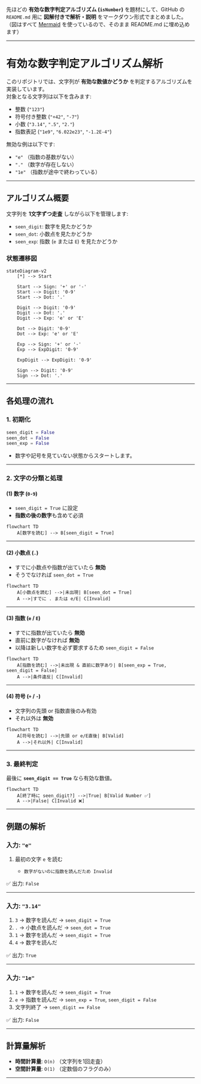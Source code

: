 <!-- markdownlint-disable MD041 -->
先ほどの **有効な数字判定アルゴリズム (`isNumber`)** を題材にして、GitHub の `README.md` 用に **図解付きで解析・説明** をマークダウン形式でまとめました。
（図はすべて [Mermaid](https://mermaid.js.org/) を使っているので、そのまま README.md に埋め込めます）

---

# 有効な数字判定アルゴリズム解析

このリポジトリでは、文字列が **有効な数値かどうか** を判定するアルゴリズムを実装しています。  
対象となる文字列は以下を含みます:

- 整数 (`"123"`)
- 符号付き整数 (`"+42"`, `"-7"`)
- 小数 (`"3.14"`, `".5"`, `"2."`)
- 指数表記 (`"1e9"`, `"6.022e23"`, `"-1.2E-4"`)

無効な例は以下です:

- `"e"` （指数の基数がない）
- `"."` （数字が存在しない）
- `"1e"` （指数が途中で終わっている）

---

## アルゴリズム概要

文字列を **1文字ずつ走査** しながら以下を管理します:

- `seen_digit`: 数字を見たかどうか  
- `seen_dot`: 小数点を見たかどうか  
- `seen_exp`: 指数 (`e` または `E`) を見たかどうか  

### 状態遷移図

```mermaid
stateDiagram-v2
    [*] --> Start

    Start --> Sign: '+' or '-'
    Start --> Digit: '0-9'
    Start --> Dot: '.'

    Digit --> Digit: '0-9'
    Digit --> Dot: '.'
    Digit --> Exp: 'e' or 'E'

    Dot --> Digit: '0-9'
    Dot --> Exp: 'e' or 'E'

    Exp --> Sign: '+' or '-'
    Exp --> ExpDigit: '0-9'

    ExpDigit --> ExpDigit: '0-9'

    Sign --> Digit: '0-9'
    Sign --> Dot: '.'
````

---

## 各処理の流れ

### 1. 初期化

```python
seen_digit = False
seen_dot = False
seen_exp = False
```

- 数字や記号を見ていない状態からスタートします。

---

### 2. 文字の分類と処理

#### (1) 数字 (`0-9`)

- `seen_digit = True` に設定
- **指数の後の数字**も含めて必須

```mermaid
flowchart TD
    A[数字を読む] --> B[seen_digit = True]
```

---

#### (2) 小数点 (`.`)

- すでに小数点や指数が出ていたら **無効**
- そうでなければ `seen_dot = True`

```mermaid
flowchart TD
    A[小数点を読む] -->|未出現| B[seen_dot = True]
    A -->|すでに . または e/E| C[Invalid]
```

---

#### (3) 指数 (`e` / `E`)

- すでに指数が出ていたら **無効**
- 直前に数字がなければ **無効**
- 以降は新しい数字を必ず要求するため `seen_digit = False`

```mermaid
flowchart TD
    A[指数を読む] -->|未出現 & 直前に数字あり| B[seen_exp = True, seen_digit = False]
    A -->|条件違反| C[Invalid]
```

---

#### (4) 符号 (`+` / `-`)

- 文字列の先頭 or 指数直後のみ有効
- それ以外は **無効**

```mermaid
flowchart TD
    A[符号を読む] -->|先頭 or e/E直後| B[Valid]
    A -->|それ以外| C[Invalid]
```

---

### 3. 最終判定

最後に **`seen_digit == True`** なら有効な数値。

```mermaid
flowchart TD
    A[終了時に seen_digit?] -->|True| B[Valid Number ✅]
    A -->|False| C[Invalid ❌]
```

---

## 例題の解析

### 入力: `"e"`

1. 最初の文字 `e` を読む

   - `数字がないのに指数を読んだため Invalid`

✅ 出力: `False`

---

### 入力: `"3.14"`

1. `3` → 数字を読んだ → `seen_digit = True`
2. `.` → 小数点を読んだ → `seen_dot = True`
3. `1` → 数字を読んだ → `seen_digit = True`
4. `4` → 数字を読んだ

✅ 出力: `True`

---

### 入力: `"1e"`

1. `1` → 数字を読んだ → `seen_digit = True`
2. `e` → 指数を読んだ → `seen_exp = True`, `seen_digit = False`
3. 文字列終了 → `seen_digit == False`

✅ 出力: `False`

---

## 計算量解析

- **時間計算量**: `O(n)` （文字列を1回走査）
- **空間計算量**: `O(1)` （定数個のフラグのみ）

---
